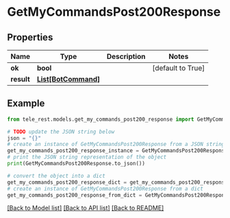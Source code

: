 # GetMyCommandsPost200Response


## Properties

Name | Type | Description | Notes
------------ | ------------- | ------------- | -------------
**ok** | **bool** |  | [default to True]
**result** | [**List[BotCommand]**](BotCommand.md) |  | 

## Example

```python
from tele_rest.models.get_my_commands_post200_response import GetMyCommandsPost200Response

# TODO update the JSON string below
json = "{}"
# create an instance of GetMyCommandsPost200Response from a JSON string
get_my_commands_post200_response_instance = GetMyCommandsPost200Response.from_json(json)
# print the JSON string representation of the object
print(GetMyCommandsPost200Response.to_json())

# convert the object into a dict
get_my_commands_post200_response_dict = get_my_commands_post200_response_instance.to_dict()
# create an instance of GetMyCommandsPost200Response from a dict
get_my_commands_post200_response_from_dict = GetMyCommandsPost200Response.from_dict(get_my_commands_post200_response_dict)
```
[[Back to Model list]](../README.md#documentation-for-models) [[Back to API list]](../README.md#documentation-for-api-endpoints) [[Back to README]](../README.md)


